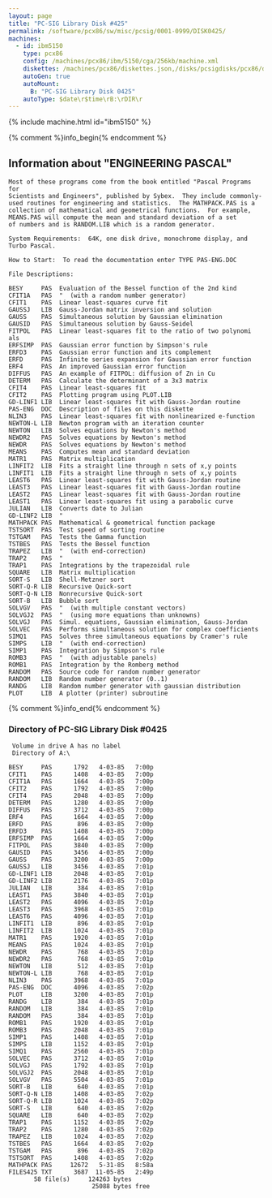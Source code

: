 ```yaml
---
layout: page
title: "PC-SIG Library Disk #425"
permalink: /software/pcx86/sw/misc/pcsig/0001-0999/DISK0425/
machines:
  - id: ibm5150
    type: pcx86
    config: /machines/pcx86/ibm/5150/cga/256kb/machine.xml
    diskettes: /machines/pcx86/diskettes.json,/disks/pcsigdisks/pcx86/diskettes.json
    autoGen: true
    autoMount:
      B: "PC-SIG Library Disk 0425"
    autoType: $date\r$time\rB:\rDIR\r
---
```


{% include machine.html id="ibm5150" %}

{% comment %}info_begin{% endcomment %}

## Information about "ENGINEERING PASCAL"

    Most of these programs come from the book entitled "Pascal Programs for
    Scientists and Engineers", published by Sybex.  They include commonly-
    used routines for engineering and statistics.  The MATHPACK.PAS is a
    collection of mathematical and geometrical functions.  For example,
    MEANS.PAS will compute the mean and standard deviation of a set
    of numbers and is RANDOM.LIB which is a random generator.
    
    System Requirements:  64K, one disk drive, monochrome display, and
    Turbo Pascal.
    
    How to Start:  To read the documentation enter TYPE PAS-ENG.DOC
    
    File Descriptions:
    
    BESY     PAS  Evaluation of the Bessel function of the 2nd kind
    CFIT1A   PAS  "  (with a random number generator)
    CFIT1    PAS  Linear least-squares curve fit
    GAUSSJ   LIB  Gauss-Jordan matrix inversion and solution
    GAUSS    PAS  Simultaneous solution by Gaussian elimination
    GAUSID   PAS  Simultaneous solution by Gauss-Seidel
    FITPOL   PAS  Linear least-squares fit to the ratio of two polynomi als
    ERFSIMP  PAS  Gaussian error function by Simpson's rule
    ERFD3    PAS  Gaussian error function and its complement
    ERFD     PAS  Infinite series expansion for Gaussian error function
    ERF4     PAS  An improved Gaussian error function
    DIFFUS   PAS  An example of FITPOL: diffusion of Zn in Cu
    DETERM   PAS  Calculate the determinant of a 3x3 matrix
    CFIT4    PAS  Linear least-squares fit
    CFIT2    PAS  Plotting program using PLOT.LIB
    GD-LINF1 LIB  Linear least-squares fit with Gauss-Jordan routine
    PAS-ENG  DOC  Description of files on this diskette
    NLIN3    PAS  Linear least-squares fit with nonlinearized e-function
    NEWTON-L LIB  Newton program with an iteration counter
    NEWTON   LIB  Solves equations by Newton's method
    NEWDR2   PAS  Solves equations by Newton's method
    NEWDR    PAS  Solves equations by Newton's method
    MEANS    PAS  Computes mean and standard deviation
    MATR1    PAS  Matrix multiplication
    LINFIT2  LIB  Fits a straight line through n sets of x,y points
    LINFIT1  LIB  Fits a straight line through n sets of x,y points
    LEAST6   PAS  Linear least-squares fit with Gauss-Jordan routine
    LEAST3   PAS  Linear least-squares fit with Gauss-Jordan routine
    LEAST2   PAS  Linear least-squares fit with Gauss-Jordan routine
    LEAST1   PAS  Linear least-squares fit using a parabolic curve
    JULIAN   LIB  Converts date to Julian
    GD-LINF2 LIB  "
    MATHPACK PAS  Mathematical & geometrical function package
    TSTSORT  PAS  Test speed of sorting routine
    TSTGAM   PAS  Tests the Gamma function
    TSTBES   PAS  Tests the Bessel function
    TRAPEZ   LIB  "  (with end-correction)
    TRAP2    PAS  "
    TRAP1    PAS  Integrations by the trapezoidal rule
    SQUARE   LIB  Matrix multiplication
    SORT-S   LIB  Shell-Metzner sort
    SORT-Q-R LIB  Recursive Quick-sort
    SORT-Q-N LIB  Nonrecursive Quick-sort
    SORT-B   LIB  Bubble sort
    SOLVGV   PAS  "  (with multiple constant vectors)
    SOLVGJ2  PAS  "  (using more equations than unknowns)
    SOLVGJ   PAS  Simul. equations, Gaussian elimination, Gauss-Jordan
    SOLVEC   PAS  Performs simultaneous solution for complex coefficients
    SIMQ1    PAS  Solves three simultaneous equations by Cramer's rule
    SIMPS    LIB  "  (with end-correction)
    SIMP1    PAS  Integration by Simpson's rule
    ROMB3    PAS  "  (with adjustable panels)
    ROMB1    PAS  Integration by the Romberg method
    RANDOM   PAS  Source code for random number generator
    RANDOM   LIB  Random number generator (0..1)
    RANDG    LIB  Random number generator with gaussian distribution
    PLOT     LIB  A plotter (printer) subroutine
{% comment %}info_end{% endcomment %}


### Directory of PC-SIG Library Disk #0425

     Volume in drive A has no label
     Directory of A:\

    BESY     PAS      1792   4-03-85   7:00p
    CFIT1    PAS      1408   4-03-85   7:00p
    CFIT1A   PAS      1664   4-03-85   7:00p
    CFIT2    PAS      1792   4-03-85   7:00p
    CFIT4    PAS      2048   4-03-85   7:00p
    DETERM   PAS      1280   4-03-85   7:00p
    DIFFUS   PAS      3712   4-03-85   7:00p
    ERF4     PAS      1664   4-03-85   7:00p
    ERFD     PAS       896   4-03-85   7:00p
    ERFD3    PAS      1408   4-03-85   7:00p
    ERFSIMP  PAS      1664   4-03-85   7:00p
    FITPOL   PAS      3840   4-03-85   7:00p
    GAUSID   PAS      3456   4-03-85   7:00p
    GAUSS    PAS      3200   4-03-85   7:00p
    GAUSSJ   LIB      3456   4-03-85   7:01p
    GD-LINF1 LIB      2048   4-03-85   7:01p
    GD-LINF2 LIB      2176   4-03-85   7:01p
    JULIAN   LIB       384   4-03-85   7:01p
    LEAST1   PAS      3840   4-03-85   7:01p
    LEAST2   PAS      4096   4-03-85   7:01p
    LEAST3   PAS      3968   4-03-85   7:01p
    LEAST6   PAS      4096   4-03-85   7:01p
    LINFIT1  LIB       896   4-03-85   7:01p
    LINFIT2  LIB      1024   4-03-85   7:01p
    MATR1    PAS      1920   4-03-85   7:01p
    MEANS    PAS      1024   4-03-85   7:01p
    NEWDR    PAS       768   4-03-85   7:01p
    NEWDR2   PAS       768   4-03-85   7:01p
    NEWTON   LIB       512   4-03-85   7:01p
    NEWTON-L LIB       768   4-03-85   7:01p
    NLIN3    PAS      3968   4-03-85   7:01p
    PAS-ENG  DOC      4096   4-03-85   7:02p
    PLOT     LIB      3200   4-03-85   7:01p
    RANDG    LIB       384   4-03-85   7:01p
    RANDOM   LIB       384   4-03-85   7:01p
    RANDOM   PAS       384   4-03-85   7:01p
    ROMB1    PAS      1920   4-03-85   7:01p
    ROMB3    PAS      2048   4-03-85   7:01p
    SIMP1    PAS      1408   4-03-85   7:01p
    SIMPS    LIB      1152   4-03-85   7:01p
    SIMQ1    PAS      2560   4-03-85   7:01p
    SOLVEC   PAS      3712   4-03-85   7:01p
    SOLVGJ   PAS      1792   4-03-85   7:01p
    SOLVGJ2  PAS      2048   4-03-85   7:01p
    SOLVGV   PAS      5504   4-03-85   7:01p
    SORT-B   LIB       640   4-03-85   7:01p
    SORT-Q-N LIB      1408   4-03-85   7:02p
    SORT-Q-R LIB      1024   4-03-85   7:02p
    SORT-S   LIB       640   4-03-85   7:02p
    SQUARE   LIB       640   4-03-85   7:02p
    TRAP1    PAS      1152   4-03-85   7:02p
    TRAP2    PAS      1280   4-03-85   7:02p
    TRAPEZ   LIB      1024   4-03-85   7:02p
    TSTBES   PAS      1664   4-03-85   7:02p
    TSTGAM   PAS       896   4-03-85   7:02p
    TSTSORT  PAS      1408   4-03-85   7:02p
    MATHPACK PAS     12672   5-31-85   8:58a
    FILES425 TXT      3687  11-05-85   2:49p
           58 file(s)     124263 bytes
                           25088 bytes free
